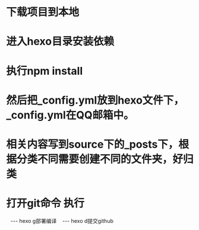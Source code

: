 # 下载项目到本地
# 进入hexo目录安装依赖
# 执行npm install 
# 然后把_config.yml放到hexo文件下，_config.yml在QQ邮箱中。
# 相关内容写到source下的_posts下，根据分类不同需要创建不同的文件夹，好归类
# 打开git命令 执行
    --- hexo g部署编译 
    --- hexo d提交github

